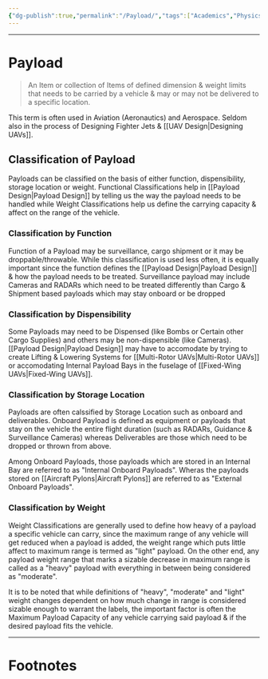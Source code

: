 ```yaml
---
{"dg-publish":true,"permalink":"/Payload/","tags":["Academics","Physics"]}
---
```



---
# Payload
> An Item or collection of Items of defined dimension & weight limits that needs to be carried by a vehicle & may or may not be delivered to a specific location.

This term is often used in Aviation (Aeronautics) and Aerospace. Seldom also in the process of Designing Fighter Jets & [[UAV Design\|Designing UAVs]].

## Classification of Payload
Payloads can be classified on the basis of either function, dispensibility, storage location or weight.
Functional Classifications help in [[Payload Design\|Payload Design]] by telling us the way the payload needs to be handled while Weight Classifications help us define the carrying capacity & affect on the range of the vehicle.

### Classification by Function
Function of a Payload may be surveillance, cargo shipment or it may be droppable/throwable.
While this classification is used less often, it is equally important since the function defines the [[Payload Design\|Payload Design]] & how the payload needs to be treated. 
Surveillance payload may include Cameras and RADARs which need to be treated differently than Cargo & Shipment based payloads which may stay onboard or be dropped

### Classification by Dispensibility
Some Payloads may need to be Dispensed (like Bombs or Certain other Cargo Supplies) and others may be non-dispensible (like Cameras). [[Payload Design\|Payload Design]] may have to accomodate by trying to create Lifting & Lowering Systems for [[Multi-Rotor UAVs\|Multi-Rotor UAVs]] or accomodating Internal Payload Bays in the fuselage of [[Fixed-Wing UAVs\|Fixed-Wing UAVs]].

### Classification by Storage Location
Payloads are often calssified by Storage Location such as onboard and deliverables. 
Onboard Payload is defined as equipment or payloads that stay on the vehicle the entire flight duration (such as RADARs, Guidance & Surveillance Cameras) whereas Deliverables are those which need to be dropped or thrown from above.

Among Onboard Payloads, those payloads which are stored in an Internal Bay are referred to as "Internal Onboard Payloads". Wheras the payloads stored on [[Aircraft Pylons\|Aircraft Pylons]] are referred to as "External Onboard Payloads".

### Classification by Weight
Weight Classifications are generally used to define how heavy of a payload a specific vehicle can carry, since the maximum range of any vehicle will get reduced when a payload is added, the weight range which puts little affect to maximum range is termed as "light" payload. On the other end, any payload weight range that marks a sizable decrease in maximum range is called as a "heavy" payload with everything in between being considered as "moderate".

It is to be noted that while definitions of "heavy", "moderate" and "light" weight changes dependent on how much change in range is considered sizable enough to warrant the labels, the important factor is often the Maximum Payload Capacity of any vehicle carrying said payload & if the desired payload fits the vehicle.

---
# Footnotes